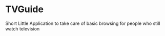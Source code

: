 # TVGuide
Short Little Application to take care of basic browsing for people who still watch television
